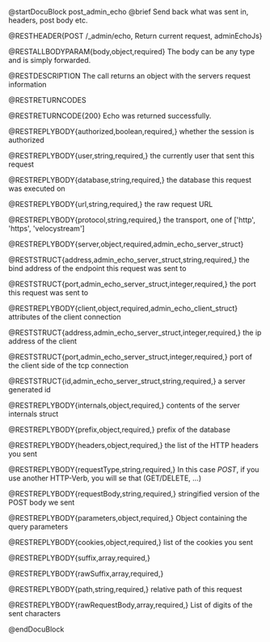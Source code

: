 
@startDocuBlock post_admin_echo
@brief Send back what was sent in, headers, post body etc.

@RESTHEADER{POST /_admin/echo, Return current request, adminEchoJs}

@RESTALLBODYPARAM{body,object,required}
The body can be any type and is simply forwarded.

@RESTDESCRIPTION
The call returns an object with the servers request information

@RESTRETURNCODES

@RESTRETURNCODE{200}
Echo was returned successfully.

@RESTREPLYBODY{authorized,boolean,required,}
whether the session is authorized

@RESTREPLYBODY{user,string,required,}
the currently user that sent this request

@RESTREPLYBODY{database,string,required,}
the database this request was executed on

@RESTREPLYBODY{url,string,required,}
the raw request URL

@RESTREPLYBODY{protocol,string,required,}
the transport, one of ['http', 'https', 'velocystream']

@RESTREPLYBODY{server,object,required,admin_echo_server_struct}

@RESTSTRUCT{address,admin_echo_server_struct,string,required,}
the bind address of the endpoint this request was sent to 

@RESTSTRUCT{port,admin_echo_server_struct,integer,required,}
the port this request was sent to

@RESTREPLYBODY{client,object,required,admin_echo_client_struct}
attributes of the client connection

@RESTSTRUCT{address,admin_echo_server_struct,integer,required,}
the ip address of the client

@RESTSTRUCT{port,admin_echo_server_struct,integer,required,}
port of the client side of the tcp connection

@RESTSTRUCT{id,admin_echo_server_struct,string,required,}
a server generated id

@RESTREPLYBODY{internals,object,required,}
contents of the server internals struct

@RESTREPLYBODY{prefix,object,required,}
prefix of the database

@RESTREPLYBODY{headers,object,required,}
the list of the HTTP headers you sent

@RESTREPLYBODY{requestType,string,required,}
In this case *POST*, if you use another HTTP-Verb, you will se that (GET/DELETE, ...)

@RESTREPLYBODY{requestBody,string,required,}
stringified version of the POST body we sent

@RESTREPLYBODY{parameters,object,required,}
Object containing the query parameters

@RESTREPLYBODY{cookies,object,required,}
list of the cookies you sent

@RESTREPLYBODY{suffix,array,required,}

@RESTREPLYBODY{rawSuffix,array,required,}

@RESTREPLYBODY{path,string,required,}
relative path of this request

@RESTREPLYBODY{rawRequestBody,array,required,}
List of digits of the sent characters

@endDocuBlock

